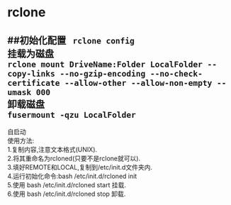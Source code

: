 # rclone
##初始化配置  
```rclone config```  
挂载为磁盘  
```rclone mount DriveName:Folder LocalFolder --copy-links --no-gzip-encoding --no-check-certificate --allow-other --allow-non-empty --umask 000```   
卸载磁盘  
```fusermount -qzu LocalFolder```  
--------------------------------------------------
自启动  
使用方法:  
1.复制内容,注意文本格式(UNIX).  
2.将其重命名为rcloned(只要不是rclone就可以).  
3.填好REMOTE和LOCAL,复制到/etc/init.d文件夹内.  
4.运行初始化命令:bash /etc/init.d/rcloned init  
5.使用 bash /etc/init.d/rcloned start 挂载.  
6.使用 bash /etc/init.d/rcloned stop 卸载.  
